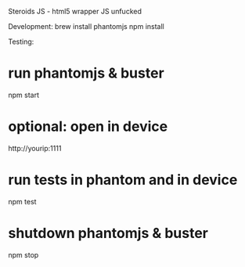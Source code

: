 Steroids JS - html5 wrapper JS unfucked


Development:
  brew install phantomjs
  npm install

Testing:
  # run phantomjs & buster
  npm start

  # optional: open in device
  http://yourip:1111

  # run tests in phantom and in device
  npm test

  # shutdown phantomjs & buster
  npm stop
